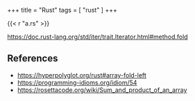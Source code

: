 +++
title = "Rust"
tags = [ "rust" ]
+++

{{< r "a.rs" >}}

<https://doc.rust-lang.org/std/iter/trait.Iterator.html#method.fold>

## References

- <https://hyperpolyglot.org/rust#array-fold-left>
- <https://programming-idioms.org/idiom/54>
- <https://rosettacode.org/wiki/Sum_and_product_of_an_array>
